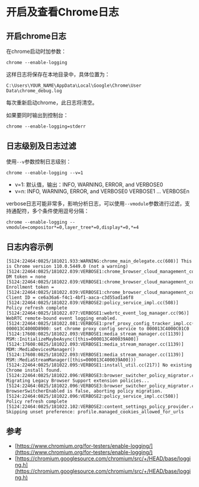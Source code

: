 # 开启及查看Chrome日志

## 开启chrome日志

在chrome启动时加参数：

```
chrome --enable-logging
```

这样日志将保存在本地目录中，具体位置为：

```
C:\Users\YOUR_NAME\AppData\Local\Google\Chrome\User Data\chrome_debug.log
```

每次重新启动chrome，此日志将清空。

如果要同时输出到控制台：

```
chrome --enable-logging=stderr
```

## 日志级别及日志过滤

使用`--v`参数控制日志级别：

```
chrome --enable-logging --v=1
```

- v=1: 默认值，输出：INFO, WARNING, ERROR, and VERBOSE0
- v=n: INFO, WARNING, ERROR, and VERBOSE0 VERBOSE1 ... VERBOSEn

verbose日志可能非常多，影响分析日志，可以使用`--vmodule`参数进行过滤，支持通配符，多个条件使用逗号分隔：

```
chrome --enable-logging --vmodule=compositor*=0,layer_tree*=0,display*=0,*=4
```

## 日志内容示例

```log
[5124:22464:0825/181021.933:WARNING:chrome_main_delegate.cc(608)] This is Chrome version 110.0.5449.0 (not a warning)
[5124:22464:0825/181022.039:VERBOSE1:chrome_browser_cloud_management_controller.cc(94)] DM token = none
[5124:22464:0825/181022.039:VERBOSE1:chrome_browser_cloud_management_controller.cc(100)] Enrollment token = 
[5124:22464:0825/181022.039:VERBOSE1:chrome_browser_cloud_management_controller.cc(101)] Client ID = ce6a36a6-f4c1-4bf1-aaca-c3d55ad1a6f8
[5124:22464:0825/181022.039:VERBOSE2:policy_service_impl.cc(508)] Policy refresh complete
[5124:22464:0825/181022.077:VERBOSE1:webrtc_event_log_manager.cc(96)] WebRTC remote-bound event logging enabled.
[5124:22464:0825/181022.081:VERBOSE1:pref_proxy_config_tracker_impl.cc(187)] 000013C4000D8900: set chrome proxy config service to 000013C4000C01C0
[5124:17608:0825/181022.093:VERBOSE1:media_stream_manager.cc(1139)] MSM::InitializeMaybeAsync([this=000013C400039A00])
[5124:17608:0825/181022.093:VERBOSE1:media_stream_manager.cc(1139)] MDM::MediaDevicesManager()
[5124:17608:0825/181022.093:VERBOSE1:media_stream_manager.cc(1139)] MSM::MediaStreamManager([this=000013C400039A00]))
[5124:22464:0825/181022.095:VERBOSE1:install_util.cc(217)] No existing Chrome install found.
[5124:22464:0825/181022.096:VERBOSE3:browser_switcher_policy_migrator.cc(51)] Migrating Legacy Browser Support extension policies...
[5124:22464:0825/181022.096:VERBOSE3:browser_switcher_policy_migrator.cc(61)] BrowserSwitcherEnabled is false, aborting policy migration.
[5124:22464:0825/181022.096:VERBOSE2:policy_service_impl.cc(508)] Policy refresh complete
[5124:22464:0825/181022.102:VERBOSE2:content_settings_policy_provider.cc(279)] Skipping unset preference: profile.managed_cookies_allowed_for_urls
```

## 参考

- [https://www.chromium.org/for-testers/enable-logging/](https://www.chromium.org/for-testers/enable-logging/)
- [https://chromium.googlesource.com/chromium/src/+/HEAD/base/logging.h](https://chromium.googlesource.com/chromium/src/+/HEAD/base/logging.h)